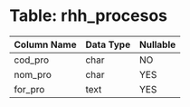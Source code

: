 # Table: rhh_procesos

| Column Name | Data Type | Nullable |
|-------------|-----------|----------|
| cod_pro | char | NO |
| nom_pro | char | YES |
| for_pro | text | YES |
